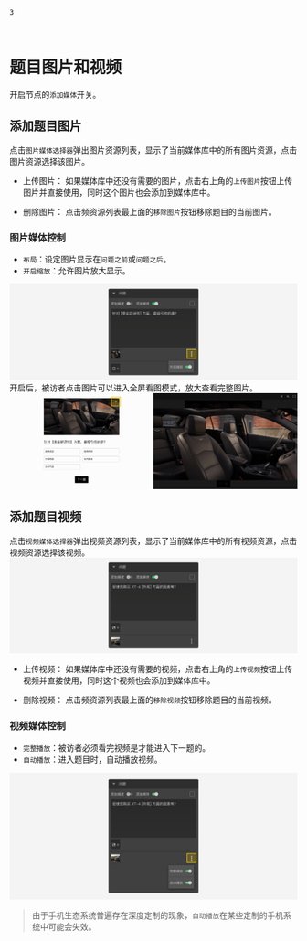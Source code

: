 ```index
3
```
```tag

```
```summary

```

# 题目图片和视频

开启节点的`添加媒体`开关。

## 添加题目图片
点击`图片媒体选择器`弹出图片资源列表，显示了当前媒体库中的所有图片资源，点击图片资源选择该图片。

+ 上传图片：
如果媒体库中还没有需要的图片，点击右上角的`上传图片`按钮上传图片并直接使用，同时这个图片也会添加到媒体库中。

+ 删除图片：
点击频资源列表最上面的`移除图片`按钮移除题目的当前图片。

### 图片媒体控制
+ `布局`：设定图片显示在`问题之前`或`问题之后`。
+ `开启缩放`：允许图片放大显示。
<img src='../../assets/snapshots/node-setting/question/assets/zoom-in.png'>
开启后，被访者点击图片可以进入全屏看图模式，放大查看完整图片。
<img src='../../assets/snapshots/node-setting/question/assets/zoom-in-preview.png'>

## 添加题目视频
点击`视频媒体选择器`弹出视频资源列表，显示了当前媒体库中的所有视频资源，点击视频资源选择该视频。
<img src='../../assets/snapshots/node-setting/question/video.png'>

+ 上传视频：
如果媒体库中还没有需要的视频，点击右上角的`上传视频`按钮上传视频并直接使用，同时这个视频也会添加到媒体库中。

+ 删除视频：
点击频资源列表最上面的`移除视频`按钮移除题目的当前视频。

### 视频媒体控制
+ `完整播放`：被访者必须看完视频是才能进入下一题的。
+ `自动播放`：进入题目时，自动播放视频。
<img src='../../assets/snapshots/node-setting/question/auto-play.png'>

> 由于手机生态系统普遍存在深度定制的现象，`自动播放`在某些定制的手机系统中可能会失效。

